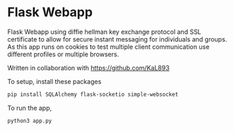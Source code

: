 # Flask Webapp

Flask Webapp using diffie hellman key exchange protocol and SSL certificate to allow for secure instant messaging for individuals and groups. As this app runs on cookies to test multiple client communication use different profiles or multiple browsers.

Written in collaboration with https://github.com/KaL893 

To setup, install these packages

```bash
pip install SQLAlchemy flask-socketio simple-websocket
```

To run the app,

```bash
python3 app.py
```
